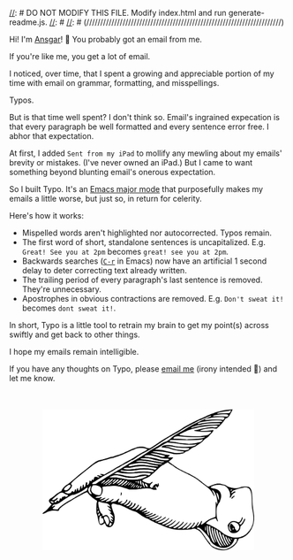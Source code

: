

[//]: # (//////////////////////////////////////////////////////////////////////)
[//]: #
[//]: # DO NOT MODIFY THIS FILE. Modify index.html and run generate-readme.js.
[//]: #
[//]: # (//////////////////////////////////////////////////////////////////////)


Hi! I'm [Ansgar](https://github.com/gruns)! 👋 You probably got an email from me.

If you're like me, you get a lot of email.

I noticed, over time, that I spent a growing and appreciable portion of my time with email on grammar, formatting, and misspellings.

Typos.

But is that time well spent? I don't think so. Email's ingrained expecation is that every paragraph be well formatted and every sentence error free. I abhor that expectation.

At first, I added `Sent from my iPad` to mollify any mewling about my emails' brevity or mistakes. (I've never owned an iPad.) But I came to want something beyond blunting email's onerous expectation.

So I built Typo. It's an [Emacs major mode](https://www.gnu.org/software/emacs/manual/html_node/elisp/Major-Modes.html) that purposefully makes my emails a little worse, but just so, in return for celerity.

Here's how it works:

*   Mispelled words aren't highlighted nor autocorrected. Typos remain.
*   The first word of short, standalone sentences is uncapitalized. E.g. `Great! See you at 2pm` becomes `great! see you at 2pm`.
*   Backwards searches ([`C-r`](https://www.gnu.org/software/emacs/manual/html_node/emacs/Basic-Isearch.html) in Emacs) now have an artificial 1 second delay to deter correcting text already written.
*   The trailing period of every paragraph's last sentence is removed. They're unnecessary.
*   Apostrophes in obvious contractions are removed. E.g. `Don't sweat it!` becomes `dont sweat it!`.

In short, Typo is a little tool to retrain my brain to get my point(s) across swiftly and get back to other things.

I hope my emails remain intelligible.

If you have any thoughts on Typo, please [email me](mailto:grunseid+typo@gmail.com) (irony intended 🙂) and let me know.

<img src="logo.svg" alt="typo" style="width:24rem; height: auto; display: block; margin: 3rem auto 0 auto">